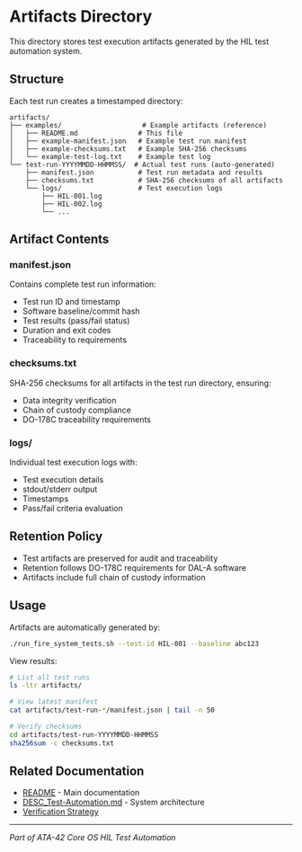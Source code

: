 # Artifacts Directory

This directory stores test execution artifacts generated by the HIL test automation system.

## Structure

Each test run creates a timestamped directory:

```
artifacts/
├── examples/                    # Example artifacts (reference)
│   ├── README.md               # This file
│   ├── example-manifest.json   # Example test run manifest
│   ├── example-checksums.txt   # Example SHA-256 checksums
│   └── example-test-log.txt    # Example test log
└── test-run-YYYYMMDD-HHMMSS/  # Actual test runs (auto-generated)
    ├── manifest.json           # Test run metadata and results
    ├── checksums.txt           # SHA-256 checksums of all artifacts
    └── logs/                   # Test execution logs
        ├── HIL-001.log
        ├── HIL-002.log
        └── ...
```

## Artifact Contents

### manifest.json
Contains complete test run information:
- Test run ID and timestamp
- Software baseline/commit hash
- Test results (pass/fail status)
- Duration and exit codes
- Traceability to requirements

### checksums.txt
SHA-256 checksums for all artifacts in the test run directory, ensuring:
- Data integrity verification
- Chain of custody compliance
- DO-178C traceability requirements

### logs/
Individual test execution logs with:
- Test execution details
- stdout/stderr output
- Timestamps
- Pass/fail criteria evaluation

## Retention Policy

- Test artifacts are preserved for audit and traceability
- Retention follows DO-178C requirements for DAL-A software
- Artifacts include full chain of custody information

## Usage

Artifacts are automatically generated by:
```bash
./run_fire_system_tests.sh --test-id HIL-001 --baseline abc123
```

View results:
```bash
# List all test runs
ls -ltr artifacts/

# View latest manifest
cat artifacts/test-run-*/manifest.json | tail -n 50

# Verify checksums
cd artifacts/test-run-YYYYMMDD-HHMMSS
sha256sum -c checksums.txt
```

## Related Documentation

- [README](../README.md) - Main documentation
- [DESC_Test-Automation.md](../DESC_Test-Automation.md) - System architecture
- [Verification Strategy](../../../03-VERIFICATION_AND_SOFTWARE_ASSURANCE/README.md)

---

*Part of ATA-42 Core OS HIL Test Automation*
